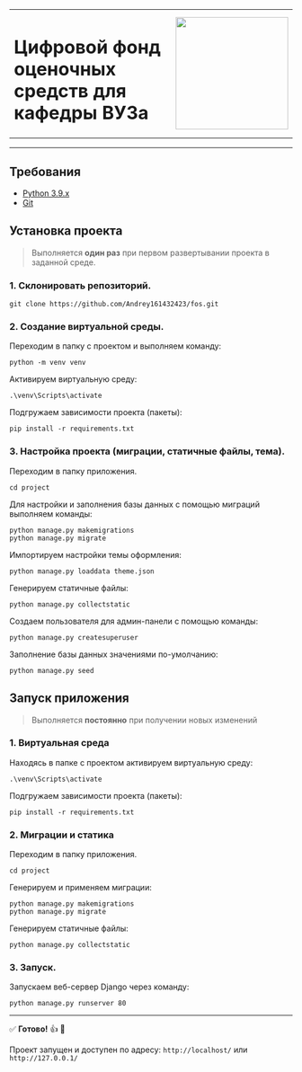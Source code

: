 <table cellspacing="0" cellpadding="0" style="border:none">
<tr style="border: none">
<td style="border: none" width="75%"><h1>Цифровой фонд оценочных средств для кафедры ВУЗа</h1></td>
<td style="border: none"><img src="https://rsue.ru/bitrix/templates/info_light_blue/img/logo.svg" width="200" height="200" />
</td>
</tr>
</table>
<hr>

## Требования
- [Python 3.9.x](https://www.python.org/downloads/)
- [Git](https://git-scm.com)

## Установка проекта

> Выполняется **один раз** при первом развертывании проекта в заданной среде.

### 1. Склонировать репозиторий. 
```
git clone https://github.com/Andrey161432423/fos.git
```
### 2. Создание виртуальной среды.
Переходим в папку с проектом и выполняем команду:
```
python -m venv venv
```
Активируем виртуальную среду:
```
.\venv\Scripts\activate
```
Подгружаем зависимости проекта (пакеты):
```
pip install -r requirements.txt
```
### 3. Настройка проекта (миграции, статичные файлы, тема).

Переходим в папку приложения.
```
cd project
```

Для настройки и заполнения базы данных с помощью миграций выполняем команды:
```
python manage.py makemigrations
python manage.py migrate
```

Импортируем настройки темы оформления:
```
python manage.py loaddata theme.json
```

Генерируем статичные файлы:
```
python manage.py collectstatic
```

Создаем пользователя для админ-панели с помощью команды:
```
python manage.py createsuperuser
```

Заполнение базы данных значениями по-умолчанию:
```
python manage.py seed
```

## Запуск приложения

> Выполняется **постоянно** при получении новых изменений

### 1. Виртуальная среда

Находясь в папке с проектом активируем виртуальную среду:
```
.\venv\Scripts\activate
```

Подгружаем зависимости проекта (пакеты):
```
pip install -r requirements.txt
```

### 2. Миграции и статика

Переходим в папку приложения.
```
cd project
```

Генерируем и применяем миграции:
```
python manage.py makemigrations
python manage.py migrate
```

Генерируем статичные файлы:
```
python manage.py collectstatic
```

### 3. Запуск.

Запускаем веб-сервер Django через команду:
```
python manage.py runserver 80
```
_____
:white_check_mark: <b>Готово!</b> :+1: :tada: 

Проект запущен и доступен по адресу: `http://localhost/` или `http://127.0.0.1/`


